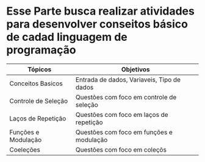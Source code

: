 # Esse Parte busca realizar atividades para desenvolver conseitos básico de cadad linguagem de programação

| Tópicos            | Objetivos                                 |
|--------------------|-------------------------------------------|
| Conceitos Basicos  | Entrada de dados, Variaveis, Tipo de dados|
| Controle de Seleção| Questões com foco em controle de seleção  |
| Laços de Repetição | Questões com foco em laços de repetição   |
| Funções e Modulação| Questões com foco em funções e modulação  |
| Coeleções          | Questões com foco em coleçõs              |